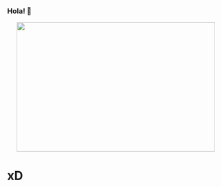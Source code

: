 ### Hola! 👋
<p align="center">
  <img width="460" height="300" src="https://repository-images.githubusercontent.com/346754927/a57c8200-825a-11eb-8d2e-56e48e7250f0">
</p>
<h1 color="red">xD</h1>

